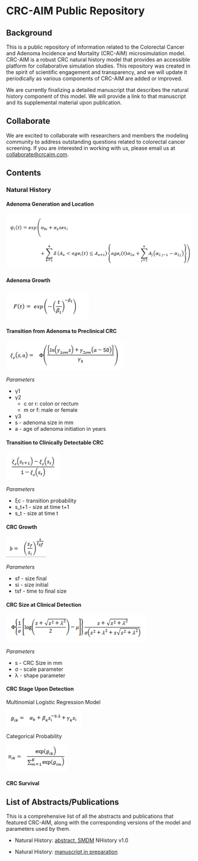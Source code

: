 # CRC-AIM Public Repository

## Background

This is a public repository of information related to the Colorectal Cancer and Adenoma Incidence and Mortality (CRC-AIM) microsimulation model. CRC-AIM is a robust CRC natural history model that provides an accessible platform for collaborative simulation studies. This repository was created in the spirit of scientific engagement and transparency, and we will update it periodically as various components of CRC-AIM are added or improved.

We are currently finalizing a detailed manuscript that describes the natural history component of this model. We will provide a link to that manuscript and its supplemental material upon publication.

## Collaborate

We are excited to collaborate with researchers and members the modeling community to address outstanding questions related to colorectal cancer screening. If you are interested in working with us, please email us at collaborate@crcaim.com.

## Contents

### Natural History

#### Adenoma Generation and Location
[formulas | parameters]: [description]

![Adenoma Generation Risk Function](images/formula_adenoma_generation.PNG)


#### Adenoma Growth
[formulas | parameters]: [description]
![Adenoma Growth CDF](images/formula_adenoma_growth.PNG)

#### Transition from Adenoma to Preclinical CRC
[formulas | parameters]: [description]

![Adenoma Transition Probability](images/formula_adenoma_transition.PNG)

_Parameters_

* γ1
* γ2
  * c or r: colon or rectum
  * m or f: male or female
* γ3
* s - adenoma size in mm
* a - age of adenoma initiation in years

#### Transition to Clinically Detectable CRC
[formulas | parameters]: [description]

![Transition to Clinically Detectable CRC](images/formula_transition_crc_prob.PNG)

_Parameters_

* ξc - transition probability
* s_t+1 - size at time t+1
* s_t - size at time t

#### CRC Growth
[formulas | parameters]: [description]
![CRC Growth Rate](images/formula_crc_growth_rate.PNG)

_Parameters_

* sf - size final
* si - size initial
* tsf - time to final size

#### CRC Size at Clinical Detection
[formulas | parameters]: [description]
![Adenoma Transition Probability](images/formula_CRC_Size_Clinical_Detection.PNG)

_Parameters_

* s - CRC Size in mm
* σ - scale parameter
* λ - shape parameter

#### CRC Stage Upon Detection
[formulas | parameters]: [description]

Multinomial Logistic Regression Model

![Multinomial Logistic Regression Model](images/formula_multinomial_categorical_regression.PNG)

Categorical Probability

![Categorical Probability](images/formula_categorical_prob.PNG)

#### CRC Survival
[formulas | parameters]: [description]



## List of Abstracts/Publications

This is a comprehensive list of all the abstracts and publications that featured CRC-AIM, along with the corresponding versions of the model and parameters used by them.

* Natural History: [abstract, SMDM]() NHistory v1.0

* Natural History: [manuscript in preparation]()